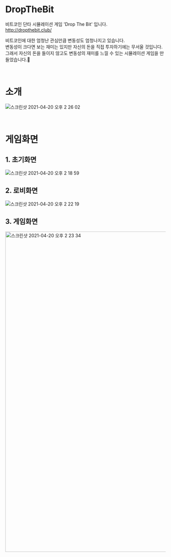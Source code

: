 # DropTheBit
비트코인 단타 시뮬레이션 게임 'Drop The Bit' 입니다.<br>
http://dropthebit.club/

비트코인에 대한 엄청난 관심만큼 변동성도 엄청나지고 있습니다.<br>
변동성이 크다면 보는 재미는 있지만 자신의 돈을 직접 투자하기에는 무서울 것입니다.<br>
그래서 자신의 돈을 들이지 않고도 변동성의 재미를 느낄 수 있는 시뮬레이션 게임을 만들었습니다.🤩

<br>

# 소개
![스크린샷 2021-04-20 오후 2 26 02](https://user-images.githubusercontent.com/72585287/115341910-5bd17080-a1e4-11eb-86e0-b33bad5eb354.png)

<br>

# 게임화면
## 1. 초기화면
![스크린샷 2021-04-20 오후 2 18 59](https://user-images.githubusercontent.com/72585287/115341405-8838bd00-a1e3-11eb-948d-478970aae95d.png)

## 2. 로비화면
![스크린샷 2021-04-20 오후 2 22 19](https://user-images.githubusercontent.com/72585287/115341580-d51c9380-a1e3-11eb-8a5c-8a409829aa33.png)

## 3. 게임화면
<img width="1005" alt="스크린샷 2021-04-20 오후 2 23 34" src="https://user-images.githubusercontent.com/72585287/115341696-04330500-a1e4-11eb-80b4-6f2ef61f4b73.png">

